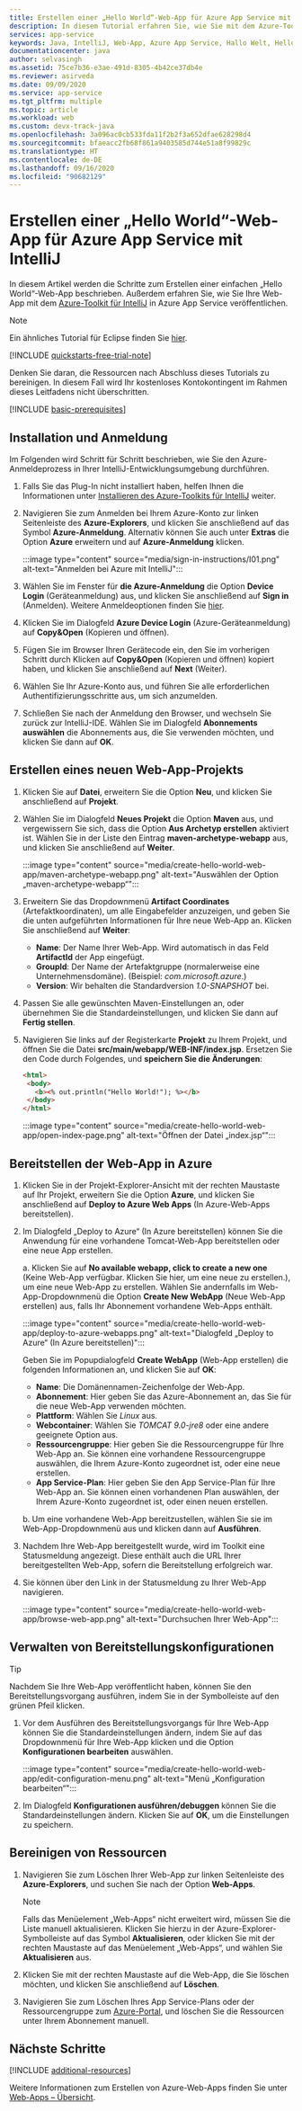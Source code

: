 ```yaml
---
title: Erstellen einer „Hello World“-Web-App für Azure App Service mit IntelliJ
description: In diesem Tutorial erfahren Sie, wie Sie mit dem Azure-Toolkit für IntelliJ eine „Hello World“-Web-App für Azure erstellen.
services: app-service
keywords: Java, IntelliJ, Web-App, Azure App Service, Hallo Welt, Hello World, Schnellstart
documentationcenter: java
author: selvasingh
ms.assetid: 75ce7b36-e3ae-491d-8305-4b42ce37db4e
ms.reviewer: asirveda
ms.date: 09/09/2020
ms.service: app-service
ms.tgt_pltfrm: multiple
ms.topic: article
ms.workload: web
ms.custom: devx-track-java
ms.openlocfilehash: 3a096ac0cb533fda11f2b2f3a652dfae628298d4
ms.sourcegitcommit: bfaeacc2fb68f861a9403585d744e51a8f99829c
ms.translationtype: HT
ms.contentlocale: de-DE
ms.lasthandoff: 09/16/2020
ms.locfileid: "90682129"
---
```

# <a name="create-a-hello-world-web-app-for-azure-app-service-using-intellij"></a>Erstellen einer „Hello World“-Web-App für Azure App Service mit IntelliJ

In diesem Artikel werden die Schritte zum Erstellen einer einfachen „Hello World“-Web-App beschrieben. Außerdem erfahren Sie, wie Sie Ihre Web-App mit dem [Azure-Toolkit für IntelliJ](https://plugins.jetbrains.com/plugin/8053) in Azure App Service veröffentlichen.

> [!NOTE]
>
> Ein ähnliches Tutorial für Eclipse finden Sie [hier][eclipse-hello-world].
>
>[!INCLUDE [quickstarts-free-trial-note](includes/quickstarts-free-trial-note.md)]
>
> Denken Sie daran, die Ressourcen nach Abschluss dieses Tutorials zu bereinigen. In diesem Fall wird Ihr kostenloses Kontokontingent im Rahmen dieses Leitfadens nicht überschritten.
>

[!INCLUDE [basic-prerequisites](includes/basic-prerequisites.md)]

## <a name="installation-and-sign-in"></a>Installation und Anmeldung

Im Folgenden wird Schritt für Schritt beschrieben, wie Sie den Azure-Anmeldeprozess in Ihrer IntelliJ-Entwicklungsumgebung durchführen.

1. Falls Sie das Plug-In nicht installiert haben, helfen Ihnen die Informationen unter [Installieren des Azure-Toolkits für IntelliJ](installation.md) weiter.

1. Navigieren Sie zum Anmelden bei Ihrem Azure-Konto zur linken Seitenleiste des **Azure-Explorers**, und klicken Sie anschließend auf das Symbol **Azure-Anmeldung**. Alternativ können Sie auch unter **Extras** die Option **Azure** erweitern und auf **Azure-Anmeldung** klicken.

   :::image type="content" source="media/sign-in-instructions/I01.png" alt-text="Anmelden bei Azure mit IntelliJ"::: 

1. Wählen Sie im Fenster für **die Azure-Anmeldung** die Option **Device Login** (Geräteanmeldung) aus, und klicken Sie anschließend auf **Sign in** (Anmelden). Weitere Anmeldeoptionen finden Sie [hier](sign-in-instructions.md).

1. Klicken Sie im Dialogfeld **Azure Device Login** (Azure-Geräteanmeldung) auf **Copy&Open** (Kopieren und öffnen).

1. Fügen Sie im Browser Ihren Gerätecode ein, den Sie im vorherigen Schritt durch Klicken auf **Copy&Open** (Kopieren und öffnen) kopiert haben, und klicken Sie anschließend auf **Next** (Weiter).

1. Wählen Sie Ihr Azure-Konto aus, und führen Sie alle erforderlichen Authentifizierungsschritte aus, um sich anzumelden.

1. Schließen Sie nach der Anmeldung den Browser, und wechseln Sie zurück zur IntelliJ-IDE. Wählen Sie im Dialogfeld **Abonnements auswählen** die Abonnements aus, die Sie verwenden möchten, und klicken Sie dann auf **OK**.

## <a name="creating-a-new-web-app-project"></a>Erstellen eines neuen Web-App-Projekts

1. Klicken Sie auf **Datei**, erweitern Sie die Option **Neu**, und klicken Sie anschließend auf **Projekt**.

1. Wählen Sie im Dialogfeld **Neues Projekt** die Option **Maven** aus, und vergewissern Sie sich, dass die Option **Aus Archetyp erstellen** aktiviert ist. Wählen Sie in der Liste den Eintrag **maven-archetype-webapp** aus, und klicken Sie anschließend auf **Weiter**.

   :::image type="content" source="media/create-hello-world-web-app/maven-archetype-webapp.png" alt-text="Auswählen der Option „maven-archetype-webapp“"::: 

1. Erweitern Sie das Dropdownmenü **Artifact Coordinates** (Artefaktkoordinaten), um alle Eingabefelder anzuzeigen, und geben Sie die unten aufgeführten Informationen für Ihre neue Web-App an. Klicken Sie anschließend auf **Weiter**:

   * **Name**: Der Name Ihrer Web-App. Wird automatisch in das Feld **ArtifactId** der App eingefügt.
   * **GroupId**: Der Name der Artefaktgruppe (normalerweise eine Unternehmensdomäne). (Beispiel: *com.microsoft.azure*.)
   * **Version**: Wir behalten die Standardversion *1.0-SNAPSHOT* bei.

1. Passen Sie alle gewünschten Maven-Einstellungen an, oder übernehmen Sie die Standardeinstellungen, und klicken Sie dann auf **Fertig stellen**.

1. Navigieren Sie links auf der Registerkarte **Projekt** zu Ihrem Projekt, und öffnen Sie die Datei **src/main/webapp/WEB-INF/index.jsp**. Ersetzen Sie den Code durch Folgendes, und **speichern Sie die Änderungen**:

   ```html
   <html>
    <body>
      <b><% out.println("Hello World!"); %></b>
    </body>
   </html>
   ```
   :::image type="content" source="media/create-hello-world-web-app/open-index-page.png" alt-text="Öffnen der Datei „index.jsp“":::

## <a name="deploying-web-app-to-azure"></a>Bereitstellen der Web-App in Azure

1. Klicken Sie in der Projekt-Explorer-Ansicht mit der rechten Maustaste auf Ihr Projekt, erweitern Sie die Option **Azure**, und klicken Sie anschließend auf **Deploy to Azure Web Apps** (In Azure-Web-Apps bereitstellen).

1. Im Dialogfeld „Deploy to Azure“ (In Azure bereitstellen) können Sie die Anwendung für eine vorhandene Tomcat-Web-App bereitstellen oder eine neue App erstellen.

   a. Klicken Sie auf **No available webapp, click to create a new one** (Keine Web-App verfügbar. Klicken Sie hier, um eine neue zu erstellen.), um eine neue Web-App zu erstellen. Wählen Sie andernfalls im Web-App-Dropdownmenü die Option **Create New WebApp** (Neue Web-App erstellen) aus, falls Ihr Abonnement vorhandene Web-Apps enthält.

      :::image type="content" source="media/create-hello-world-web-app/deploy-to-azure-webapps.png" alt-text="Dialogfeld „Deploy to Azure“ (In Azure bereitstellen)":::

   Geben Sie im Popupdialogfeld **Create WebApp** (Web-App erstellen) die folgenden Informationen an, und klicken Sie auf **OK**: 

      * **Name**: Die Domänennamen-Zeichenfolge der Web-App.
      * **Abonnement**: Hier geben Sie das Azure-Abonnement an, das Sie für die neue Web-App verwenden möchten.
      * **Plattform**: Wählen Sie *Linux* aus.
      * **Webcontainer**: Wählen Sie *TOMCAT 9.0-jre8* oder eine andere geeignete Option aus.
      * **Ressourcengruppe**: Hier geben Sie die Ressourcengruppe für Ihre Web-App an. Sie können eine vorhandene Ressourcengruppe auswählen, die Ihrem Azure-Konto zugeordnet ist, oder eine neue erstellen.
      * **App Service-Plan**: Hier geben Sie den App Service-Plan für Ihre Web-App an. Sie können einen vorhandenen Plan auswählen, der Ihrem Azure-Konto zugeordnet ist, oder einen neuen erstellen.

   b. Um eine vorhandene Web-App bereitzustellen, wählen Sie sie im Web-App-Dropdownmenü aus und klicken dann auf **Ausführen**.

1. Nachdem Ihre Web-App bereitgestellt wurde, wird im Toolkit eine Statusmeldung angezeigt. Diese enthält auch die URL Ihrer bereitgestellten Web-App, sofern die Bereitstellung erfolgreich war.

1. Sie können über den Link in der Statusmeldung zu Ihrer Web-App navigieren.

   :::image type="content" source="media/create-hello-world-web-app/browse-web-app.png" alt-text="Durchsuchen Ihrer Web-App":::

## <a name="managing-deploy-configurations"></a>Verwalten von Bereitstellungskonfigurationen

> [!TIP]
> Nachdem Sie Ihre Web-App veröffentlicht haben, können Sie den Bereitstellungsvorgang ausführen, indem Sie in der Symbolleiste auf den grünen Pfeil klicken.

1. Vor dem Ausführen des Bereitstellungsvorgangs für Ihre Web-App können Sie die Standardeinstellungen ändern, indem Sie auf das Dropdownmenü für Ihre Web-App klicken und die Option **Konfigurationen bearbeiten** auswählen.

   :::image type="content" source="media/create-hello-world-web-app/edit-configuration-menu.png" alt-text="Menü „Konfiguration bearbeiten“":::

1. Im Dialogfeld **Konfigurationen ausführen/debuggen** können Sie die Standardeinstellungen ändern. Klicken Sie auf **OK**, um die Einstellungen zu speichern.

## <a name="cleaning-up-resources"></a>Bereinigen von Ressourcen

1. Navigieren Sie zum Löschen Ihrer Web-App zur linken Seitenleiste des **Azure-Explorers**, und suchen Sie nach der Option **Web-Apps**. 

   > [!NOTE]
   > Falls das Menüelement „Web-Apps“ nicht erweitert wird, müssen Sie die Liste manuell aktualisieren. Klicken Sie hierzu in der Azure-Explorer-Symbolleiste auf das Symbol **Aktualisieren**, oder klicken Sie mit der rechten Maustaste auf das Menüelement „Web-Apps“, und wählen Sie **Aktualisieren** aus.

1. Klicken Sie mit der rechten Maustaste auf die Web-App, die Sie löschen möchten, und klicken Sie anschließend auf **Löschen**.

1. Navigieren Sie zum Löschen Ihres App Service-Plans oder der Ressourcengruppe zum [Azure-Portal](https://portal.azure.com), und löschen Sie die Ressourcen unter Ihrem Abonnement manuell.

## <a name="next-steps"></a>Nächste Schritte

[!INCLUDE [additional-resources](includes/additional-resources.md)]

Weitere Informationen zum Erstellen von Azure-Web-Apps finden Sie unter [Web-Apps – Übersicht].

<!-- URL List -->

[Azure Toolkit for IntelliJ]: azure-toolkit-for-intellij.md
[Azure Toolkit for Eclipse]: ../toolkit-for-eclipse/azure-toolkit-for-eclipse.md
[eclipse-hello-world]: ../toolkit-for-eclipse/create-hello-world-web-app.md
[Web-Apps – Übersicht]: /azure/app-service/app-service-web-overview
[Apache Tomcat]: http://tomcat.apache.org/
[Jetty]: http://www.eclipse.org/jetty/
[Legacy Version]: create-hello-world-web-app-legacy-version.md
[intelliJ-sign-in-instructions]: sign-in-instructions.md

<!-- IMG List -->
[marketplace]:media/create-hello-world-web-app/marketplace.png
[file-new-project]: media/create-hello-world-web-app/file-new-project.png
[maven-archetype-webapp]: media/create-hello-world-web-app/maven-archetype-webapp.png
[groupid-and-artifactid]: media/create-hello-world-web-app/groupid-and-artifactid.png
[maven-options]: media/create-hello-world-web-app/maven-options.png
[project-name]: media/create-hello-world-web-app/project-name.png
[open-index-page]: media/create-hello-world-web-app/open-index-page.png
[edit-index-page]: media/create-hello-world-web-app/edit-index-page.png
[deploy-to-azure-menu]: media/create-hello-world-web-app/run-on-web-app-menu.png
[deploy-to-azure-dialog]: media/create-hello-world-web-app/run-on-web-app-dialog.png
[deploy-to-existing-webapp]: media/create-hello-world-web-app/deploy-to-existing-webapp.png
[create-new-web-app-dialog]: media/create-hello-world-web-app/create-new-web-app-dialog.png
[successfully-deployed]: media/create-hello-world-web-app/successfully-deployed.png
[browse-web-app]: media/create-hello-world-web-app/browse-web-app.png
[edit-configuration-menu]: media/create-hello-world-web-app/edit-configuration-menu.png
[edit-configuration-dialog]: media/create-hello-world-web-app/edit-configuration-dialog.png
[clean-resources]: media/create-hello-world-web-app/clean-resource.png